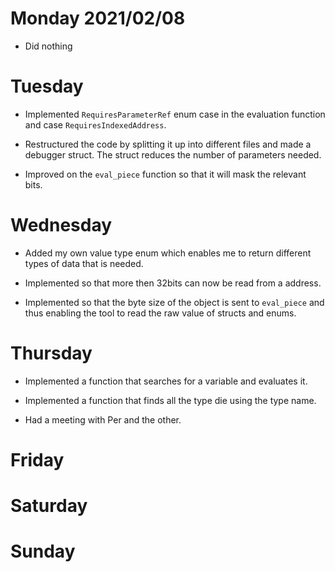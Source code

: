 # Monday 2021/02/08
* Did nothing


# Tuesday
* Implemented `RequiresParameterRef` enum case in the evaluation function and case `RequiresIndexedAddress`.

* Restructured the code by splitting it up into different files and made a debugger struct. The struct reduces the number of parameters needed.

* Improved on the `eval_piece` function so that it will mask the relevant bits.


# Wednesday
* Added my own value type enum which enables me to return different types of data that is needed.

* Implemented so that more then 32bits can now be read from a address.

* Implemented so that the byte size of the object is sent to `eval_piece` and thus enabling the tool to read the raw value of  structs and enums.


# Thursday
* Implemented a function that searches for a variable and evaluates it.

* Implemented a function that finds all the type die using the type name.

* Had a meeting with Per and the other.

# Friday

# Saturday

# Sunday

